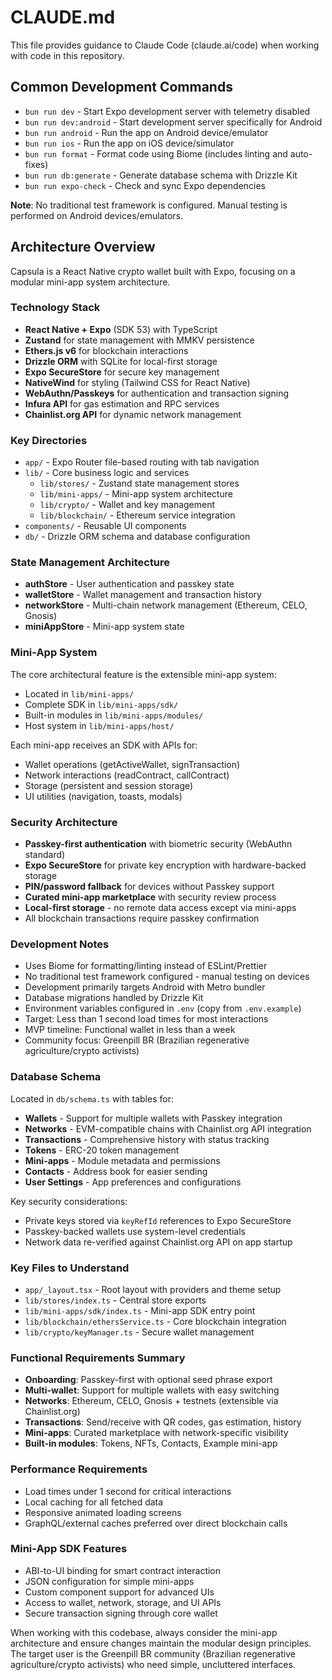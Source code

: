# CLAUDE.md

This file provides guidance to Claude Code (claude.ai/code) when working with code in this repository.

## Common Development Commands

- `bun run dev` - Start Expo development server with telemetry disabled
- `bun run dev:android` - Start development server specifically for Android
- `bun run android` - Run the app on Android device/emulator
- `bun run ios` - Run the app on iOS device/simulator
- `bun run format` - Format code using Biome (includes linting and auto-fixes)
- `bun run db:generate` - Generate database schema with Drizzle Kit
- `bun run expo-check` - Check and sync Expo dependencies

**Note**: No traditional test framework is configured. Manual testing is performed on Android devices/emulators.

## Architecture Overview

Capsula is a React Native crypto wallet built with Expo, focusing on a modular mini-app system architecture.

### Technology Stack
- **React Native + Expo** (SDK 53) with TypeScript
- **Zustand** for state management with MMKV persistence
- **Ethers.js v6** for blockchain interactions
- **Drizzle ORM** with SQLite for local-first storage
- **Expo SecureStore** for secure key management
- **NativeWind** for styling (Tailwind CSS for React Native)
- **WebAuthn/Passkeys** for authentication and transaction signing
- **Infura API** for gas estimation and RPC services
- **Chainlist.org API** for dynamic network management

### Key Directories
- `app/` - Expo Router file-based routing with tab navigation
- `lib/` - Core business logic and services
  - `lib/stores/` - Zustand state management stores
  - `lib/mini-apps/` - Mini-app system architecture
  - `lib/crypto/` - Wallet and key management
  - `lib/blockchain/` - Ethereum service integration
- `components/` - Reusable UI components
- `db/` - Drizzle ORM schema and database configuration

### State Management Architecture
- **authStore** - User authentication and passkey state
- **walletStore** - Wallet management and transaction history
- **networkStore** - Multi-chain network management (Ethereum, CELO, Gnosis)
- **miniAppStore** - Mini-app system state

### Mini-App System
The core architectural feature is the extensible mini-app system:
- Located in `lib/mini-apps/`
- Complete SDK in `lib/mini-apps/sdk/`
- Built-in modules in `lib/mini-apps/modules/`
- Host system in `lib/mini-apps/host/`

Each mini-app receives an SDK with APIs for:
- Wallet operations (getActiveWallet, signTransaction)
- Network interactions (readContract, callContract)
- Storage (persistent and session storage)
- UI utilities (navigation, toasts, modals)

### Security Architecture
- **Passkey-first authentication** with biometric security (WebAuthn standard)
- **Expo SecureStore** for private key encryption with hardware-backed storage
- **PIN/password fallback** for devices without Passkey support
- **Curated mini-app marketplace** with security review process
- **Local-first storage** - no remote data access except via mini-apps
- All blockchain transactions require passkey confirmation

### Development Notes
- Uses Biome for formatting/linting instead of ESLint/Prettier
- No traditional test framework configured - manual testing on devices
- Development primarily targets Android with Metro bundler
- Database migrations handled by Drizzle Kit
- Environment variables configured in `.env` (copy from `.env.example`)
- Target: Less than 1 second load times for most interactions
- MVP timeline: Functional wallet in less than a week
- Community focus: Greenpill BR (Brazilian regenerative agriculture/crypto activists)

### Database Schema
Located in `db/schema.ts` with tables for:
- **Wallets** - Support for multiple wallets with Passkey integration
- **Networks** - EVM-compatible chains with Chainlist.org API integration
- **Transactions** - Comprehensive history with status tracking
- **Tokens** - ERC-20 token management
- **Mini-apps** - Module metadata and permissions
- **Contacts** - Address book for easier sending
- **User Settings** - App preferences and configurations

Key security considerations:
- Private keys stored via `keyRefId` references to Expo SecureStore
- Passkey-backed wallets use system-level credentials
- Network data re-verified against Chainlist.org API on app startup

### Key Files to Understand
- `app/_layout.tsx` - Root layout with providers and theme setup
- `lib/stores/index.ts` - Central store exports
- `lib/mini-apps/sdk/index.ts` - Mini-app SDK entry point
- `lib/blockchain/ethersService.ts` - Core blockchain integration
- `lib/crypto/keyManager.ts` - Secure wallet management

### Functional Requirements Summary
- **Onboarding**: Passkey-first with optional seed phrase export
- **Multi-wallet**: Support for multiple wallets with easy switching
- **Networks**: Ethereum, CELO, Gnosis + testnets (extensible via Chainlist.org)
- **Transactions**: Send/receive with QR codes, gas estimation, history
- **Mini-apps**: Curated marketplace with network-specific visibility
- **Built-in modules**: Tokens, NFTs, Contacts, Example mini-app

### Performance Requirements
- Load times under 1 second for critical interactions
- Local caching for all fetched data
- Responsive animated loading screens
- GraphQL/external caches preferred over direct blockchain calls

### Mini-App SDK Features
- ABI-to-UI binding for smart contract interaction
- JSON configuration for simple mini-apps
- Custom component support for advanced UIs
- Access to wallet, network, storage, and UI APIs
- Secure transaction signing through core wallet

When working with this codebase, always consider the mini-app architecture and ensure changes maintain the modular design principles. The target user is the Greenpill BR community (Brazilian regenerative agriculture/crypto activists) who need simple, uncluttered interfaces.